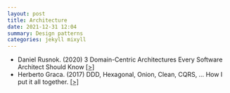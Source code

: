 ```yaml
---
layout: post
title: Architecture
date: 2021-12-31 12:04
summary: Design patterns
categories: jekyll mixyll
---
```



- Daniel Rusnok. (2020) 3 Domain-Centric Architectures Every Software Architect Should Know [[>]](https://levelup.gitconnected.com/3-domain-centric-architectures-every-software-developer-should-know-a15727ada79f)
- Herberto Graca. (2017) DDD, Hexagonal, Onion, Clean, CQRS, … How I put it all together. [[>]](https://herbertograca.com/2017/11/16/explicit-architecture-01-ddd-hexagonal-onion-clean-cqrs-how-i-put-it-all-together/)
